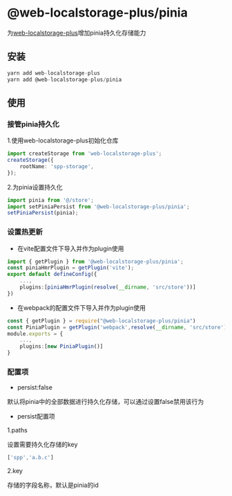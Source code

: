 # @web-localstorage-plus/pinia

为[web-localstorage-plus](https://github.com/supanpanCn/web-localstorage-plus)增加pinia持久化存储能力

## 安装

```js
yarn add web-localstorage-plus
yarn add @web-localstorage-plus/pinia
```

## 使用

### 接管pinia持久化

1.使用web-localstorage-plus初始化仓库

```ts
import createStorage from 'web-localstorage-plus';
createStorage({
    rootName: 'spp-storage',
});
```

2.为pinia设置持久化

```ts
import pinia from '@/store';
import setPiniaPersist from '@web-localstorage-plus/pinia';
setPiniaPersist(pinia);
```

### 设置热更新

- 在vite配置文件下导入并作为plugin使用

```ts
import { getPlugin } from '@web-localstorage-plus/pinia';
const piniaHmrPlugin = getPlugin('vite');
export default defineConfig({
    ...,
    plugins:[piniaHmrPlugin(resolve(__dirname, 'src/store'))]
})
```

- 在webpack的配置文件下导入并作为plugin使用

```ts
const { getPlugin } = require("@web-localstorage-plus/pinia")
const PiniaPlugin = getPlugin('webpack',resolve(__dirname, 'src/store'))
module.exports = {
    ...,
    plugins:[new PiniaPlugin()]
}
```

### 配置项

- persist:false

默认将pinia中的全部数据进行持久化存储，可以通过设置false禁用该行为

- persist配置项

1.paths

设置需要持久化存储的key

```ts
['spp','a.b.c']
```

2.key

存储的字段名称，默认是pinia的id